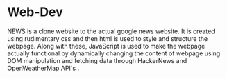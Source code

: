 # Web-Dev

 NEWS is a clone website to the actual google news website.
It is created using rudimentary css and then html is used to style and structure the webpage.
Along with these, JavaScript is used to make the webpage actually functional by dynamically changing the content of webpage using DOM manipulation and fetching data through HackerNews and OpenWeatherMap API's .
